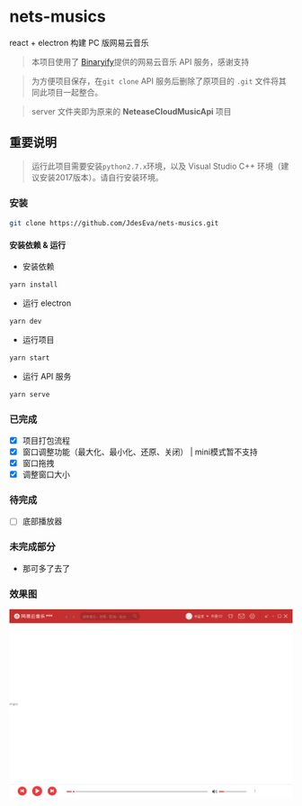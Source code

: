 # nets-musics

react + electron 构建 PC 版网易云音乐

> 本项目使用了 [Binaryify](https://github.com/Binaryify/NeteaseCloudMusicApi)提供的网易云音乐 API 服务，感谢支持

> 为方便项目保存，在`git clone` API 服务后删除了原项目的 `.git` 文件将其同此项目一起整合。

> server 文件夹即为原来的 **NeteaseCloudMusicApi** 项目

## 重要说明

> 运行此项目需要安装`python2.7.x`环境，以及 Visual Studio C++ 环境（建议安装2017版本）。请自行安装环境。

### 安装

```bash
git clone https://github.com/JdesEva/nets-musics.git
```

#### 安装依赖 & 运行

- 安装依赖

```bash
yarn install
```

- 运行 electron

```bash
yarn dev
```

- 运行项目

```bash
yarn start
```

- 运行 API 服务

```bash
yarn serve
```

### 已完成

- [x] 项目打包流程
- [x] 窗口调整功能（最大化、最小化、还原、关闭） | mini模式暂不支持
- [x] 窗口拖拽
- [x] 调整窗口大小

### 待完成

- [ ] 底部播放器

### 未完成部分

- 那可多了去了


### 效果图

![index](src/asserts/public/index.png)